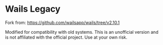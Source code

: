 # Wails Legacy

Fork from: https://github.com/wailsapp/wails/tree/v2.10.1

Modified for compatibility with old systems. This is an unofficial version and is not affiliated with the official project. Use at your own risk.
